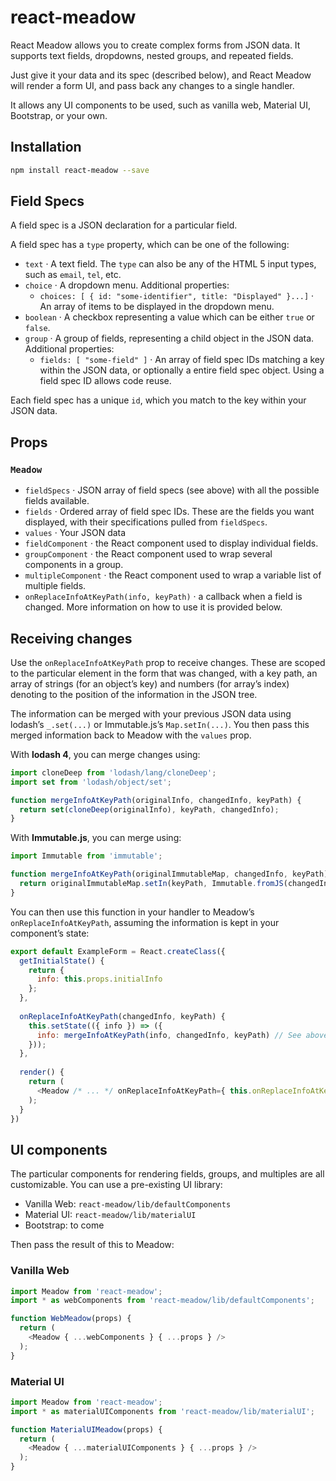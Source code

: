 # react-meadow

React Meadow allows you to create complex forms from JSON data. It supports text fields, dropdowns, nested groups, and repeated fields.

Just give it your data and its spec (described below), and React Meadow will render a form UI, and pass back any changes to a single handler.  

It allows any UI components to be used, such as vanilla web, Material UI, Bootstrap, or your own.

## Installation

```sh
npm install react-meadow --save
```

## Field Specs

A field spec is a JSON declaration for a particular field.

A field spec has a `type` property, which can be one of the following:
- `text` · A text field. The `type` can also be any of the HTML 5 input types, such as `email`, `tel`, etc.
- `choice` · A dropdown menu. Additional properties:
    - `choices: [ { id: "some-identifier", title: "Displayed" }...]` · An array of items to be displayed in the dropdown menu.
- `boolean` · A checkbox representing a value which can be either `true` or `false`.
- `group` · A group of fields, representing a child object in the JSON data. Additional properties:
  - `fields: [ "some-field" ]` · An array of field spec IDs matching a key within the JSON data, or optionally a entire field spec object.
  Using a field spec ID allows code reuse. 

Each field spec has a unique `id`, which you match to the key within your JSON data.

## Props

### `Meadow`

- `fieldSpecs` · JSON array of field specs (see above) with all the possible fields available.
- `fields` · Ordered array of field spec IDs. These are the fields you want displayed, with their specifications pulled from `fieldSpecs`.
- `values` · Your JSON data
- `fieldComponent` · the React component used to display individual fields.
- `groupComponent` · the React component used to wrap several components in a group.
- `multipleComponent` · the React component used to wrap a variable list of multiple fields.
- `onReplaceInfoAtKeyPath(info, keyPath)` · a callback when a field is changed. More information on how to use it is provided below.

## Receiving changes

Use the `onReplaceInfoAtKeyPath` prop to receive changes.
These are scoped to the particular element in the form that was changed, with a key path, an array of strings (for an object’s key) and numbers (for array’s index) denoting to the position of the information in the JSON tree.

The information can be merged with your previous JSON data using lodash’s `_.set(...)` or Immutable.js’s `Map.setIn(...)`. You then pass this merged information back to Meadow with the `values` prop.

With **lodash 4**, you can merge changes using:

```javascript
import cloneDeep from 'lodash/lang/cloneDeep';
import set from 'lodash/object/set';

function mergeInfoAtKeyPath(originalInfo, changedInfo, keyPath) {
  return set(cloneDeep(originalInfo), keyPath, changedInfo);
}
```

With **Immutable.js**, you can merge using:

```javascript
import Immutable from 'immutable';

function mergeInfoAtKeyPath(originalImmutableMap, changedInfo, keyPath) {
  return originalImmutableMap.setIn(keyPath, Immutable.fromJS(changedInfo));
}
```

You can then use this function in your handler to Meadow’s `onReplaceInfoAtKeyPath`, assuming the information is kept in your component’s state:

```javascript
export default ExampleForm = React.createClass({
  getInitialState() {
    return {
      info: this.props.initialInfo
    };
  },
  
  onReplaceInfoAtKeyPath(changedInfo, keyPath) {
    this.setState(({ info }) => ({
      info: mergeInfoAtKeyPath(info, changedInfo, keyPath) // See above for declaration
    }));
  },
  
  render() {
    return (
      <Meadow /* ... */ onReplaceInfoAtKeyPath={ this.onReplaceInfoAtKeyPath } /> // Or .bind(this) if using ES6 classes
    );
  }
})
```

## UI components

The particular components for rendering fields, groups, and multiples are all customizable. You can use a pre-existing UI library:

- Vanilla Web: `react-meadow/lib/defaultComponents`
- Material UI: `react-meadow/lib/materialUI`
- Bootstrap: to come

Then pass the result of this to Meadow:

### Vanilla Web

```javascript
import Meadow from 'react-meadow';
import * as webComponents from 'react-meadow/lib/defaultComponents';

function WebMeadow(props) {
  return (
    <Meadow { ...webComponents } { ...props } />
  );
}
```

### Material UI

```javascript
import Meadow from 'react-meadow';
import * as materialUIComponents from 'react-meadow/lib/materialUI';

function MaterialUIMeadow(props) {
  return (
    <Meadow { ...materialUIComponents } { ...props } />
  );
}
```
